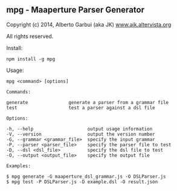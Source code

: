 mpg - Maaperture Parser Generator
-------------
Copyright (c) 2014, Alberto Garbui (aka JK) www.ajk.altervista.org

All rights reserved.

Install:

	npm install -g mpg
	
Usage:

	mpg <command> [options]

	Commands:

	generate               generate a parser from a grammar file
	test                   test a parser against a dsl file

	Options:

	-h, --help                    output usage information
	-V, --version                 output the version number
	-G, --grammar <grammar_file>  specify the input grammar
	-P, --parser <parser_file>    specify the parser file to test
	-D, --dsl <dsl_file>          specify the dsl file to test
	-O, --output <output_file>    specify the output file

	Examples:

	$ mpg generate -G maaperture_dsl_grammar.js -O DSLParser.js
	$ mpg test -P DSLParser.js -D example.dsl -O result.json